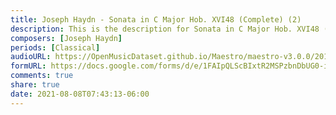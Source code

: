 ```yaml
---
title: Joseph Haydn - Sonata in C Major Hob. XVI48 (Complete) (2)
description: This is the description for Sonata in C Major Hob. XVI48 (Complete) by Joseph Haydn
composers: [Joseph Haydn]
periods: [Classical]
audioURL: https://OpenMusicDataset.github.io/Maestro/maestro-v3.0.0/2014/MIDI-UNPROCESSED_21-22_R1_2014_MID--AUDIO_22_R1_2014_wav--1.midi
formURL: https://docs.google.com/forms/d/e/1FAIpQLScBIxtR2MSPzbnDbUG0-iqlwCg3fMtiNejsyDGMeJpI5rLF_g/viewform
comments: true
share: true
date: 2021-08-08T07:43:13-06:00
---
```

